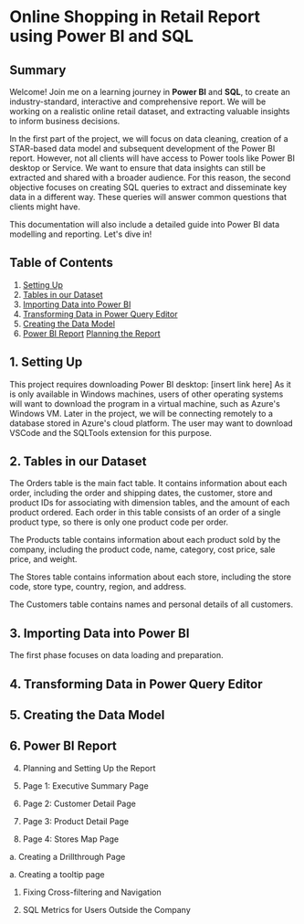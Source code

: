 # Online Shopping in Retail Report using Power BI and SQL
## Summary
Welcome! Join me on a learning journey in **Power BI** and **SQL**, to create an industry-standard, interactive and comprehensive report.  We will be working on a realistic online retail dataset, and extracting valuable insights to inform business decisions.
 
In the first part of the project, we will focus on data cleaning, creation of a STAR-based data model and subsequent development of the Power BI report. However, not all clients will have access to Power tools like Power BI desktop or Service. We want to ensure that data insights can still be extracted and shared with a broader audience. For this reason, the second objective focuses on creating SQL queries to extract and disseminate key data in a different way. These queries will answer common questions that clients might have.
 
This documentation will also include a detailed guide into Power BI data modelling and reporting. Let's dive in!
 
## Table of Contents
1. [Setting Up](#1-setting-up)
2. [Tables in our Dataset](#2-tables-in-our-dataset)
3. [Importing Data into Power BI](#3-importing-data-into-power-bi)
4. [Transforming Data in Power Query Editor](#4-transforming-data-in-power-query-editor)
5. [Creating the Data Model](#5-creating-the-data-model)
6. [Power BI Report](#6-power-BI-report)
[Planning the Report](#6.1-planning-the-report)



## 1. Setting Up
 
This project requires downloading Power BI desktop: [insert link here]
As it is only available in Windows machines, users of other operating systems will want to download the program in a virtual machine, such as Azure's Windows VM.
Later in the project, we will be connecting remotely to a database stored in Azure's cloud platform. The user may want to download VSCode and the SQLTools extension for this purpose. 
 
## 2. Tables in our Dataset
 
The Orders table is the main fact table. It contains information about each order, including the order and shipping dates, the customer, store and product IDs for associating with dimension tables, and the amount of each product ordered. Each order in this table consists of an order of a single product type, so there is only one product code per order.
 
The Products table contains information about each product sold by the company, including the product code, name, category, cost price, sale price, and weight.
 
The Stores table contains information about each store, including the store code, store type, country, region, and address.
 
The Customers table contains names and personal details of all customers. 
 
## 3. Importing Data into Power BI
 
The first phase focuses on data loading and preparation. 
 
 
## 4. Transforming Data in Power Query Editor
 
 
## 5. Creating the Data Model

## 6. Power BI Report
 
 
4.	Planning and Setting Up the Report
 
 
 
5.	Page 1: Executive Summary Page
 
 
 
 
 
1.	Page 2: Customer Detail Page
 
 
 
 
 
 
1.	Page 3: Product Detail Page
 
 
 
 
 
 
 
 
 
 
1.	Page 4: Stores Map Page
 
 
 
 
 
a.	Creating a Drillthrough Page
 
 
 
 
a.	Creating a tooltip page
 
 
 
 
 
 
 
 
1.	Fixing Cross-filtering and Navigation
 
1.	SQL Metrics for Users Outside the Company


